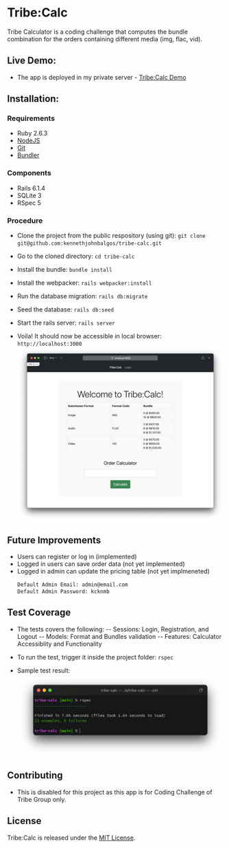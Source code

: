 # Tribe:Calc

Tribe Calculator is a coding challenge that computes the bundle combination for the orders containing different media (img, flac, vid).

## Live Demo:

- The app is deployed in my private server - [Tribe:Calc Demo](https://tribe-calc.ikennonline.com)

## Installation:

### Requirements

- Ruby 2.6.3
- [NodeJS](https://nodejs.org/en/ "(target|_blank)")
- [Git](https://git-scm.com/downloads "(target|_blank)")
- [Bundler](https://bundler.io "(target|_blank)")

### Components

- Rails 6.1.4
- SQLite 3
- RSpec 5

### Procedure

- Clone the project from the public respository (using git):
  `git clone git@github.com:kennethjohnbalgos/tribe-calc.git`

- Go to the cloned directory:
  `cd tribe-calc`

- Install the bundle:
  `bundle install`

- Install the webpacker:
  `rails webpacker:install`

- Run the database migration:
  `rails db:migrate`

- Seed the database:
  `rails db:seed`

- Start the rails server:
  `rails server`

- Voila! It should now be accessible in local browser:
  `http://localhost:3000`
  ![](public/calculator_sample.png)

## Future Improvements

- Users can register or log in (implemented)
- Logged in users can save order data (not yet implemented)
- Logged in admin can update the pricing table (not yet implmeneted)
  ```text
  Default Admin Email: admin@email.com
  Default Admin Password: kcknmb
  ```

## Test Coverage

- The tests covers the following:
  -- Sessions: Login, Registration, and Logout
  -- Models: Format and Bundles validation
  -- Features: Calculator Accessiblity and Functionality

- To run the test, trigger it inside the project folder:
  `rspec`

- Sample test result:
  ![](public/test_sample.png)

## Contributing

- This is disabled for this project as this app is for Coding Challenge of Tribe Group only.

## License

Tribe:Calc is released under the [MIT License](https://opensource.org/licenses/MIT "(target|_blank)").
